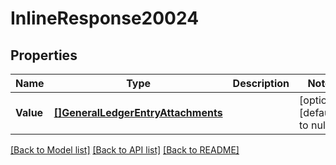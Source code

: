 # InlineResponse20024

## Properties
Name | Type | Description | Notes
------------ | ------------- | ------------- | -------------
**Value** | [**[]GeneralLedgerEntryAttachments**](generalLedgerEntryAttachments.md) |  | [optional] [default to null]

[[Back to Model list]](../README.md#documentation-for-models) [[Back to API list]](../README.md#documentation-for-api-endpoints) [[Back to README]](../README.md)

